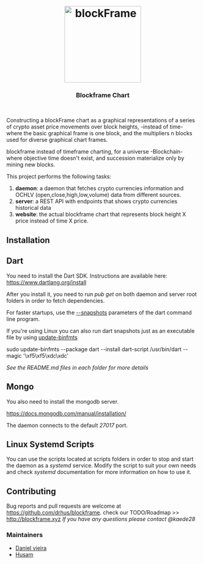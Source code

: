 <h1 align="center">
        <br>
        <img width="200" src="docs/img/logo.png" alt="blockFrame">
        <br>
        <h3 align="center">Blockframe Chart</h4>
        <br>
</h1>

Constructing a blockFrame chart as a graphical representations of a series of crypto asset price movements over block heights, -instead of time- where the basic graphical frame is one block, and the multipliers n blocks used for diverse graphical chart frames.

blockframe instead of timeframe charting, for a universe -Blockchain- where objective time doesn't exist, and succession materialize only by mining new blocks.

This project performs the following tasks:

1. **daemon**: a daemon that fetches crypto currencies information and OCHLV (open,close,high,low,volume) data from different sources.
2. **server**: a REST API with endpoints that shows crypto currencies historical data
3. **website**: the actual blockframe chart that represents block height X price instead of time X price.

Installation
------------

Dart
----

You need to install the Dart SDK. Instructions are available here: https://www.dartlang.org/install

After you install it, you need to run _pub get_ on both daemon and server root folders in order to fetch dependencies. 

For faster startups, use the [--snapshots](https://www.dartlang.org/dart-vm/tools/dart-vm#snapshot-option) parameters of the dart command line program.

If you're using Linux you can also run dart snapshots just as an executable file by using [update-binfmts]() 

  sudo update-binfmts --package dart --install dart-script /usr/bin/dart --magic '\xf5\xf5\xdc\xdc'

_See the README.md files in each folder for more details_

Mongo
-----

You also need to install the mongodb server.

https://docs.mongodb.com/manual/installation/

The daemon connects to the default _27017_ port.

Linux Systemd Scripts
---------------------

You can use the scripts located at scripts folders in order to stop and start the daemon as a _systemd_ service.
Modify the script to suit your own needs and check _systemd_ documentation for more information on how to use it.

## Contributing

Bug reports and pull requests are welcome at https://github.com/drhus/blockframe. check our TODO/Roadmap >> http://blockframe.xyz 
*If you have any questions please contact @kaede28*

### Maintainers

* [Daniel vieira](https://github.com/kaede28)
* [Husam](https://github.com/drhus)
